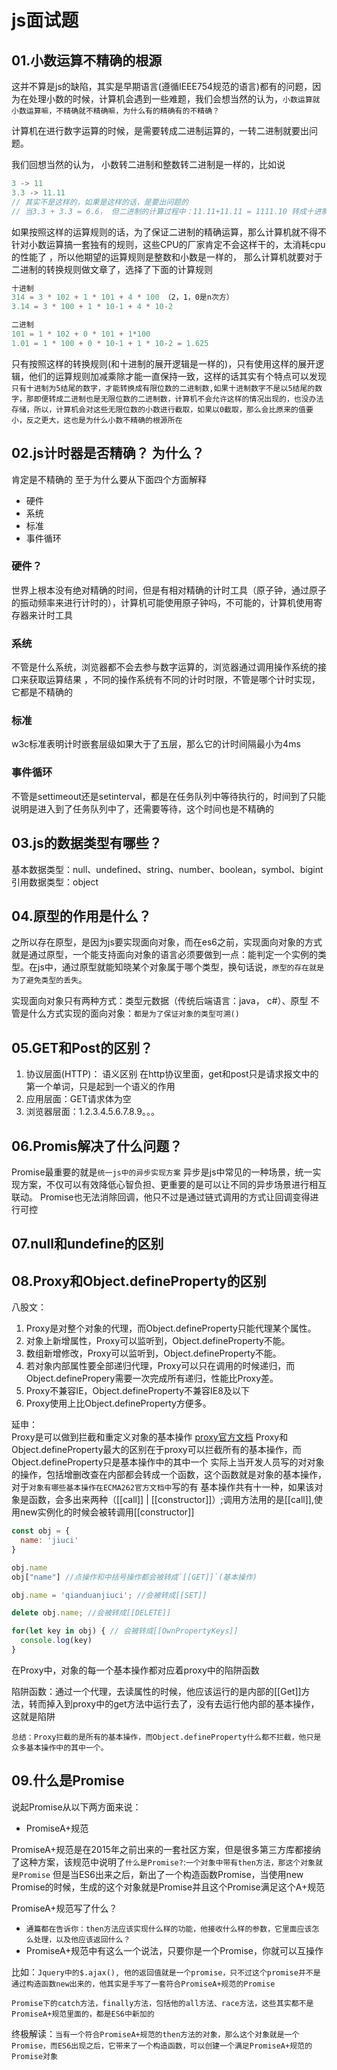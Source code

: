 # js面试题
## 01.小数运算不精确的根源
这并不算是js的缺陷，其实是早期语言(遵循IEEE754规范的语言)都有的问题，因为在处理小数的时候，计算机会遇到一些难题，我们会想当然的认为，`小数运算就小数运算嘛，不精确就不精确嘛，为什么有的精确有的不精确？`

计算机在进行数字运算的时候，是需要转成二进制运算的，一转二进制就要出问题。 


我们回想当然的认为， 小数转二进制和整数转二进制是一样的，比如说
````js
3 -> 11
3.3 -> 11.11
// 其实不是这样的，如果是这样的话，是要出问题的
// 当3.3 + 3.3 = 6.6， 但二进制的计算过程中：11.11+11.11 = 1111.10 转成十进制变成了7.1
````

如果按照这样的运算规则的话，为了保证二进制的精确运算，那么计算机就不得不针对小数运算搞一套独有的规则，这些CPU的厂家肯定不会这样干的，太消耗cpu的性能了
，所以他期望的运算规则是整数和小数是一样的， 那么计算机就要对于二进制的转换规则做文章了，选择了下面的计算规则
````js
十进制
314 = 3 * 102 + 1 * 101 + 4 * 100 （2，1，0是n次方） 
3.14 = 3 * 100 + 1 * 10-1 + 4 * 10-2

二进制
101 = 1 * 102 + 0 * 101 + 1*100
1.01 = 1 * 100 + 0 * 10-1 + 1 * 10-2 = 1.625
````

只有按照这样的转换规则(和十进制的展开逻辑是一样的)，只有使用这样的展开逻辑，他们的运算规则加减乘除才能一直保持一致，这样的话其实有个特点可以发现
`只有十进制为5结尾的数字，才能转换成有限位数的二进制数,如果十进制数字不是以5结尾的数字，那即便转成二进制也是无限位数的二进制数，计算机不会允许这样的情况出现的，也没办法存储，所以，计算机会对这些无限位数的小数进行截取，如果以0截取，那么会比原来的值要小，反之更大，这也是为什么小数不精确的根源所在`







## 02.js计时器是否精确？ 为什么？
肯定是不精确的
至于为什么要从下面四个方面解释
- 硬件
- 系统
- 标准
- 事件循环

### 硬件？
世界上根本没有绝对精确的时间，但是有相对精确的计时工具（原子钟，通过原子的振动频率来进行计时的），计算机可能使用原子钟吗，不可能的，计算机使用寄存器来计时工具
### 系统
不管是什么系统，浏览器都不会去参与数字运算的，浏览器通过调用操作系统的接口来获取运算结果 ，不同的操作系统有不同的计时时限，不管是哪个计时实现，它都是不精确的
### 标准
w3c标准表明计时嵌套层级如果大于了五层，那么它的计时间隔最小为4ms
### 事件循环
不管是settimeout还是setinterval，都是在任务队列中等待执行的，时间到了只能说明是进入到了任务队列中了，还需要等待，这个时间也是不精确的

## 03.js的数据类型有哪些？
基本数据类型：null、undefined、string、number、boolean，symbol、bigint
引用数据类型：object

## 04.原型的作用是什么？

之所以存在原型，是因为js要实现面向对象，而在es6之前，实现面向对象的方式就是通过原型，一个能支持面向对象的语言必须要做到一点：能判定一个实例的类型。在js中，通过原型就能知晓某个对象属于哪个类型，换句话说，`原型的存在就是为了避免类型的丢失`。
 

实现面向对象只有两种方式：类型元数据（传统后端语言：java， c#）、原型
不管是什么方式实现的面向对象：`都是为了保证对象的类型可溯()`


## 05.GET和Post的区别？
1. 协议层面(HTTP)： 语义区别
      在http协议里面，get和post只是请求报文中的第一个单词，只是起到一个语义的作用 
2. 应用层面：GET请求体为空
3. 浏览器层面：1.2.3.4.5.6.7.8.9。。。


## 06.Promis解决了什么问题？ 
Promise最重要的就是`统一js中的异步实现方案`
异步是js中常见的一种场景，统一实现方案，不仅可以有效降低心智负担、更重要的是可以让不同的异步场景进行相互联动。
Promise也无法消除回调，他只不过是通过链式调用的方式让回调变得进行可控
## 07.**null和undefine的区别**


## 08.Proxy和Object.defineProperty的区别

八股文：
1. Proxy是对整个对象的代理，而Object.defineProperty只能代理某个属性。
2. 对象上新增属性，Proxy可以监听到，Object.defineProperty不能。
3. 数组新增修改，Proxy可以监听到，Object.defineProperty不能。
4. 若对象内部属性要全部递归代理，Proxy可以只在调用的时候递归，而Object.definePropery需要一次完成所有递归，性能比Proxy差。
5. Proxy不兼容IE，Object.defineProperty不兼容IE8及以下
6. Proxy使用上比Object.defineProperty方便多。


延申：  
Proxy是可以做到拦截和重定义对象的基本操作
[proxy官方文档](https://developer.mozilla.org/en-US/docs/Web/JavaScript/Reference/Global_Objects/Proxy)
Proxy和Object.defineProperty最大的区别在于proxy可以拦截所有的基本操作，而Object.defineProperty只是基本操作中的其中一个
实际上当开发人员写的对对象的操作，包括增删改查在内部都会转成一个函数，这个函数就是对象的基本操作，对于`对象有哪些基本操作在ECMA262官方文档中`写的有
基本操作共有十一种，如果该对象是函数，会多出来两种（[[call]] | [[constructor]]）;调用方法用的是[[call]],使用new实例化的时候会被转调用[[constructor]]

````js
const obj = {
  name: 'jiuci'
}

obj.name 
obj["name"] //点操作和中括号操作都会被转成`[[GET]]`(基本操作)

obj.name = 'qianduanjiuci'; //会被转成[[SET]]

delete obj.name; //会被转成[[DELETE]]

for(let key in obj) { // 会被转成[[OwnPropertyKeys]]
  console.log(key)
}
````


在Proxy中，对象的每一个基本操作都对应着proxy中的陷阱函数

陷阱函数：通过一个代理，去读属性的时候，他应该运行的是内部的[[Get]]方法，转而掉入到proxy中的get方法中运行去了，没有去运行他内部的基本操作，这就是陷阱

`总结：Proxy拦截的是所有的基本操作，而Object.defineProperty什么都不拦截，他只是众多基本操作中的其中一个。`



## 09.什么是Promise 
说起Promise从以下两方面来说：
- PromiseA+规范

PromiseA+规范是在2015年之前出来的一套社区方案，但是很多第三方库都接纳了这种方案，该规范中说明了`什么是Promise?`:`一个对象中带有then方法，那这个对象就是Promise`
但是当ES6出来之后，新出了一个构造函数Promise，当使用new Promise的时候，生成的这个对象就是Promise并且这个Promise满足这个A+规范

PromiseA+规范写了什么？
- `通篇都在告诉你：then方法应该实现什么样的功能，他接收什么样的参数，它里面应该怎么处理，以及他应该返回什么？`
- PromiseA+规范中有这么一个说法，只要你是一个Promise，你就可以互操作

比如：`Jquery中的$.ajax(), 他的返回值就是一个promise，只不过这个promise并不是通过构造函数new出来的，他其实是手写了一套符合PromiseA+规范的Promise`

`Promise下的catch方法，finally方法，包括他的all方法、race方法，这些其实都不是PromiseA+规范里面的，都是ES6中新加的`


终极解读：`当有一个符合PromiseA+规范的then方法的对象，那么这个对象就是一个Promise，而ES6出现之后，它带来了一个构造函数，可以创建一个满足PromiseA+规范的Promise对象`
